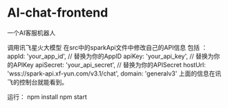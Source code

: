 # AI-chat-frontend
一个AI客服机器人


调用讯飞星火大模型
在src中的sparkApi文件中修改自己的API信息
包括 ：
appId: 'your_app_id',        // 替换为你的AppID
apiKey: 'your_api_key',      // 替换为你的APIKey
apiSecret: 'your_api_secret', // 替换为你的APISecret
hostUrl: 'wss://spark-api.xf-yun.com/v3.1/chat',
domain: 'generalv3'
上面的信息在讯飞的控制台就能看到。


运行：
npm install
npm start


